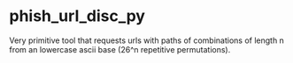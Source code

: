 # phish_url_disc_py

Very primitive tool that requests urls with paths of combinations of length n from an lowercase ascii base (26^n repetitive permutations).
